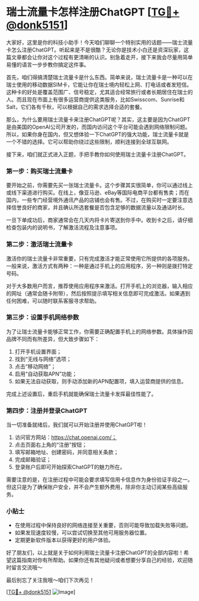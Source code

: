# 瑞士流量卡怎样注册ChatGPT [[TG💪+ @donk5151](https://t.me/s/donk5151)]

大家好，这里是你的科技小助手！今天咱们聊聊一个特别实用的话题——瑞士流量卡怎么注册ChatGPT。听起来是不是很酷？无论你是技术小白还是资深玩家，这篇文章都会让你对这个过程有更清晰的认识。别急着走开，接下来我会尽量用简单易懂的语言一步步教你搞定这件事。

首先，咱们得搞清楚瑞士流量卡是什么东西。简单来说，瑞士流量卡是一种可以在瑞士使用的移动数据SIM卡，它能让你在瑞士境内轻松上网、打电话或者发短信。这种卡的好处是覆盖范围广、信号稳定，尤其适合经常旅行或者长期居住在瑞士的人。而且现在市面上有很多运营商提供这类服务，比如Swisscom、Sunrise和Salt，它们各有千秋，可以根据自己的需求选择合适的套餐。

那么，为什么要用瑞士流量卡来注册ChatGPT呢？其实，这主要是因为ChatGPT是由美国的OpenAI公司开发的，而国内访问这个平台可能会遇到网络限制问题。所以，如果你身在国内，但又想体验一下ChatGPT的强大功能，瑞士流量卡就是一个不错的选择。它可以帮助你绕过这些限制，顺利连接到全球互联网。

接下来，咱们就正式进入正题，手把手教你如何使用瑞士流量卡注册ChatGPT。

### 第一步：购买瑞士流量卡

要开始之前，你需要先买一张瑞士流量卡。这个步骤其实很简单，你可以通过线上或线下渠道进行购买。在线上，像亚马逊、eBay等国际电商平台都有售卖；而在国内，一些专门经营境外通讯产品的店铺也会有售。不过，在购买时一定要注意选择信誉良好的商家，并且确认所选套餐是否包含足够的数据流量以及通话时长。

一旦下单成功后，商家通常会在几天内将卡片寄送到你手中。收到卡之后，请仔细检查包装内的说明书，了解激活流程及注意事项。

### 第二步：激活瑞士流量卡

激活你的瑞士流量卡非常重要，只有完成激活才能正常使用它所提供的各项服务。一般来说，激活方式有两种：一种是通过手机上的应用程序，另一种则是拨打特定号码。

对于大多数用户而言，推荐使用应用程序来激活。打开手机上的浏览器，输入相应的网址（通常会随卡附带），然后按照提示填写相关信息即可完成激活。如果遇到任何困难，可以随时联系客服寻求帮助。

### 第三步：设置手机网络参数

为了让瑞士流量卡能够正常工作，你需要正确配置手机上的网络参数。具体操作因品牌不同而有所差异，但大致步骤如下：

1. 打开手机设置界面；
2. 找到“无线与网络”选项；
3. 点击“移动网络”；
4. 启用“自动获取APN”功能；
5. 如果无法自动获取，则手动添加新的APN配置项，填入运营商提供的信息。

完成上述设置后，重启手机就能确保瑞士流量卡发挥最佳性能了。

### 第四步：注册并登录ChatGPT

当一切准备就绪后，我们就可以开始注册并使用ChatGPT啦！

1. 访问官方网站：https://chat.openai.com/；
2. 点击页面右上角的“注册”按钮；
3. 填写邮箱地址、创建密码，并同意相关条款；
4. 完成邮箱验证；
5. 登录账户后即可开始探索ChatGPT的魅力所在。

需要注意的是，在注册过程中可能会要求填写信用卡信息作为身份验证手段之一。但这只是为了确保账户安全，并不会产生额外费用，除非你主动订阅某些高级服务。

### 小贴士

- 在使用过程中保持良好的网络连接至关重要，否则可能导致加载失败等问题。
- 如果发现速度较慢，可以尝试切换至其他可用服务器位置。
- 定期更新软件版本以获得更好的用户体验。

好了朋友们，以上就是关于如何利用瑞士流量卡注册ChatGPT的全部内容啦！希望这篇指南对你有所帮助。如果你还有其他疑问或者想要分享自己的经验，欢迎随时留言交流哦～

最后别忘了关注我哦～咱们下次再见！

[[TG💪+ @donk5151](https://t.me/s/donk5151) ![Image](https://i.postimg.cc/rwNCRYN7/Snipaste-2025-04-30-17-27-05.png)]